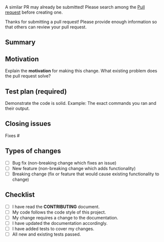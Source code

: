 A similar PR may already be submitted! Please search among the [Pull request](https://github.com/microsoftgraph/msgraph-sdk-javascript/pulls) before creating one.

Thanks for submitting a pull request! Please provide enough information so that others can review your pull request.

## Summary

<!-- Summary of the PR -->

## Motivation

Explain the **motivation** for making this change. What existing problem does the pull request solve?

<!-- Example: When "Adding a function to do X", explain why it is necessary to have a way to do X. -->

## Test plan (required)

Demonstrate the code is solid. Example: The exact commands you ran and their output.

<!-- Make sure tests pass on Travis CI. -->

## Closing issues

<!-- Put `closes #XXXX` in your comment to auto-close the issue that your PR fixes (if such). -->

Fixes #

## Types of changes

<!--- What types of changes does your code introduce? Put an `x` in all the boxes that apply: -->

-   [ ] Bug fix (non-breaking change which fixes an issue)
-   [ ] New feature (non-breaking change which adds functionality)
-   [ ] Breaking change (fix or feature that would cause existing functionality to change)

## Checklist

-   [ ] I have read the **CONTRIBUTING** document.
-   [ ] My code follows the code style of this project.
-   [ ] My change requires a change to the documentation.
-   [ ] I have updated the documentation accordingly.
-   [ ] I have added tests to cover my changes.
-   [ ] All new and existing tests passed.
